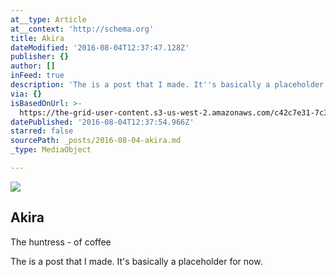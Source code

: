 ```yaml
---
at__type: Article
at__context: 'http://schema.org'
title: Akira
dateModified: '2016-08-04T12:37:47.128Z'
publisher: {}
author: []
inFeed: true
description: 'The is a post that I made. It''s basically a placeholder for now. '
via: {}
isBasedOnUrl: >-
  https://the-grid-user-content.s3-us-west-2.amazonaws.com/c42c7e31-7c3e-4264-9a17-d839a1e1064d.jpg
datePublished: '2016-08-04T12:37:54.966Z'
starred: false
sourcePath: _posts/2016-08-04-akira.md
_type: MediaObject

---
```

<article style=""><img src="https://the-grid-user-content.s3-us-west-2.amazonaws.com/c42c7e31-7c3e-4264-9a17-d839a1e1064d.jpg" /><h1>Akira</h1><p>The huntress - of coffee </p></article>

The is a post that I made. It's basically a placeholder for now.